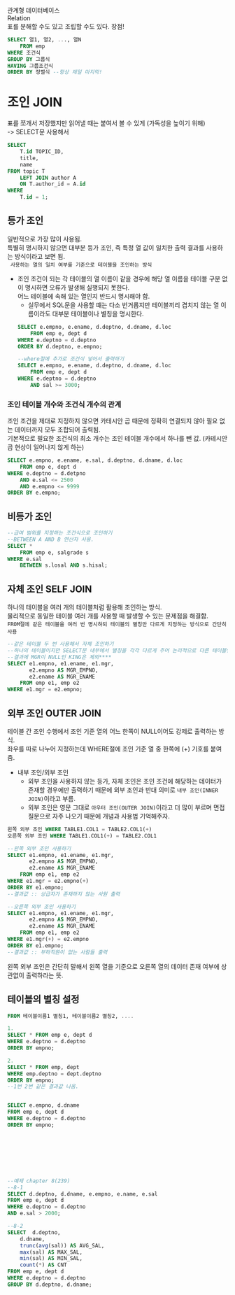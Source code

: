




관계형 데이터베이스  
Relation  
표를 분해할 수도 있고 조립할 수도 있다. 장점!  
```sql
SELECT 열1, 열2, ..., 열N
	FROM emp
WHERE 조건식
GROUP BY 그룹식
HAVING 그룹조건식
ORDER BY 정렬식 --항상 제일 마지막!
```

# 조인 JOIN
표를 쪼개서 저장했지만 읽어낼 때는 붙여서 볼 수 있게 (가독성을 높이기 위해)  
-> SELECT문 사용해서

```sql
SELECT
    T.id TOPIC_ID,
    title,
    name
FROM topic T
    LEFT JOIN author A
    ON T.author_id = A.id
WHERE
    T.id = 1;
```

## 등가 조인
일반적으로 가장 많이 사용됨.  
특별히 명시하지 않으면 대부분 등가 조인, 즉 특정 열 값이 일치한 출력 결과를 사용하는 방식이라고 보면 됨.  
` 사용하는 열의 일치 여부를 기준으로 테이블을 조인하는 방식`
<br>
- 조인 조건이 되는 각 테이블의 열 이름이 같을 경우에 해당 열 이름을 테이블 구분 없이 명시하면 오류가 발생해 실행되지 못한다.  
어느 테이블에 속해 있는 열인지 반드시 명시해야 함.
    - 실무에서 SQL문을 사용할 떄는 다소 번거롭지만 테이블끼리 겹치지 않는 열 이름이라도 대부분 테이블이나 별칭을 명시한다.
    ```sql
    SELECT e.empno, e.ename, d.deptno, d.dname, d.loc
        FROM emp e, dept d
    WHERE e.deptno = d.deptno
    ORDER BY d.deptno, e.empno;

    --where절에 추가로 조건식 넣어서 출력하기
    SELECT e.empno, e.ename, d.deptno, d.dname, d.loc
        FROM emp e, dept d
    WHERE e.deptno = d.deptno
        AND sal >= 3000;
    ```
### 조인 테이블 개수와 조건식 개수의 관계

조인 조건을 제대로 지정하지 않으면 카테시안 곱 때문에 정확히 연결되지 않아 필요 없는 데이터까지 모두 조합되어 출력됨.  
기본적으로 필요한 조건식의 최소 개수는 조인 테이블 개수에서 하나를 뺀 값. (카테시안 곱 현상이 일어나지 않게 하는)

```sql
SELECT e.empno, e.ename, e.sal, d.deptno, d.dname, d.loc
    FROM emp e, dept d
WHERE e.deptno = d.detpno
    AND e.sal <= 2500 
    AND e.empno <= 9999
ORDER BY e.empno;
```
## 비등가 조인
```sql
--급여 범위를 지정하는 조건식으로 조인하기
--BETWEEN A AND B 연산자 사용.
SELECT *
    FROM emp e, salgrade s
WHERE e.sal
    BETWEEN s.losal AND s.hisal;
```

## 자체 조인 SELF JOIN
하나의 테이블을 여러 개의 테이블처럼 활용해 조인하는 방식.  
물리적으로 동일한 테이블 여러 개를 사용할 때 발생할 수 있는 문제점을 해결함.  
`FROM절에 같은 테이블을 여러 번 명시하되 테이블의 별칭만 다르게 지정하는 방식으로 간단히 사용`
```sql
--같은 테이블 두 번 사용해서 자체 조인하기
--하나의 테이블이지만 SELECT문 내부에서 별칭을 각각 다르게 주어 논리적으로 다른 테이블인 것처럼 명시해 두 테이블을 조인하는 방식.
--결과에 MGR이 NULL인 KING은 제외****
SELECT e1.empno, e1.ename, e1.mgr,
       e2.empno AS MGR_EMPNO,
       e2.ename AS MGR_ENAME
    FROM emp e1, emp e2
WHERE e1.mgr = e2.empno;

```
## 외부 조인 OUTER JOIN
테이블 간 조인 수행에서 조인 기준 열의 어느 한쪽이 NULL이어도 강제로 출력하는 방식.  
좌우를 따로 나누어 지정하는데 WHERE절에 조인 기준 열 중 한쪽에 (+) 기호를 붙여줌.
<BR>
- 내부 조인/외부 조인
    - 외부 조인을 사용하지 않는 등가, 자체 조인은 조인 조건에 해당하는 데이터가 존재할 경우에만 출력하기 때문에 외부 조인과 반대 의미로 `내부 조인(INNER JOIN)`이라고 부름.
    - 외부 조인은 영문 그대로 `아우터 조인(OUTER JOIN)`이라고 더 많이 부르며 면접 질문으로 자주 나오기 때문에 개념과 사용법 기억해주자.
```sql
왼쪽 외부 조인 WHERE TABLE1.COL1 = TABLE2.COL1(+)
오른쪽 외부 조인 WHERE TABLE1.COL1(+) = TABLE2.COL1

--왼쪽 외부 조인 사용하기
SELECT e1.empno, e1.ename, e1.mgr,
       e2.empno AS MGR_EMPNO,
       e2.ename AS MGR_ENAME
    FROM emp e1, emp e2
WHERE e1.mgr = e2.empno(+)
ORDER BY e1.empno;
--결과값 :: 상급자가 존재하지 않는 사원 출력

--오른쪽 외부 조인 사용하기
SELECT e1.empno, e1.ename, e1.mgr,
       e2.empno AS MGR_EMPNO,
       e2.ename AS MGR_ENAME
    FROM emp e1, emp e2
WHERE e1.mgr(+) = e2.empno
ORDER BY e1.empno;
--결과값 :: 부하직원이 없는 사람들 출력
```
왼쪽 외부 조인은 간단히 말해서 왼쪽 열을 기준으로 오른쪽 열의 데이터 존재 여부에 상관없이 출력하라는 뜻.





## 테이블의 별칭 설정
```sql
FROM 테이블이름1 별칭1, 테이블이름2 별칭2, ....

1.
SELECT * FROM emp e, dept d
WHERE e.deptno = d.deptno
ORDER BY empno;

2.
SELECT * FROM emp, dept
WHERE emp.deptno = dept.deptno
ORDER BY empno;
--1번 2번 같은 결과값 나옴.


SELECT e.empno, d.dname
FROM emp e, dept d
WHERE e.deptno = d.deptno
ORDER BY empno;
```
<br>
<br>
<br>
<br>
<br>

```sql
--예제 chapter 8(239)
--8-1
SELECT d.deptno, d.dname, e.empno, e.name, e.sal
FROM emp e, dept d
WHERE e.deptno = d.deptno
AND e.sal > 2000;

--8-2
SELECT 	d.deptno,
	d.dname,
	trunc(avg(sal)) AS AVG_SAL,
	max(sal) AS MAX_SAL,
	min(sal) AS MIN_SAL,
	count(*) AS CNT
FROM emp e, dept d
WHERE e.deptno = d.deptno
GROUP BY d.deptno, d.dname;
```